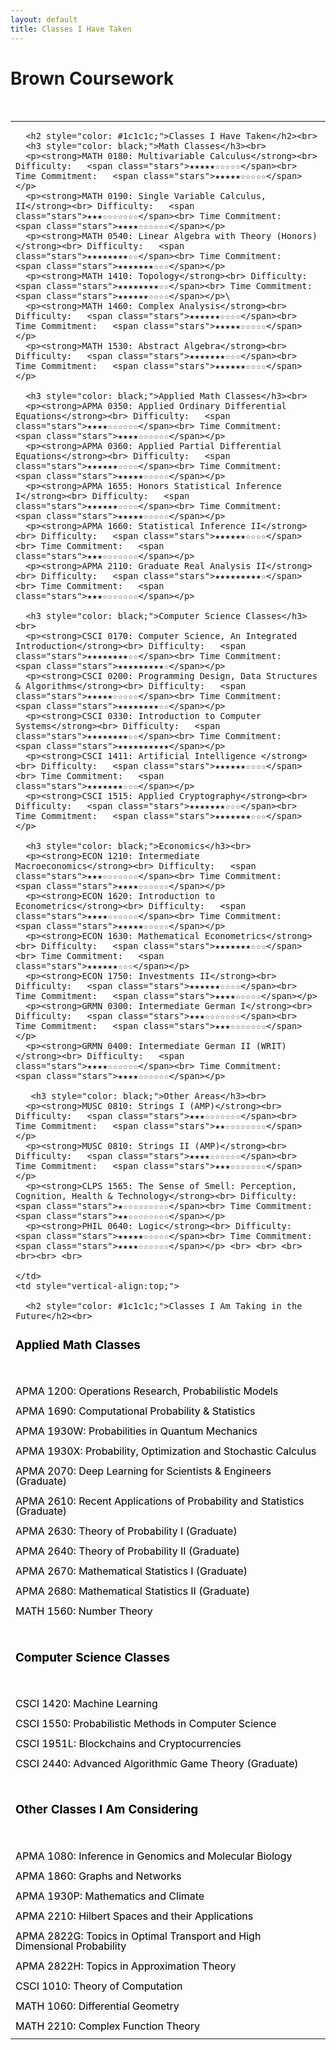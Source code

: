 ```yaml
---
layout: default
title: Classes I Have Taken
---
```


<div class="center">
    <h1>Brown Coursework</h1>
</div>
<br> 

<table style="width:100%;">
  <tr>
    <td style="vertical-align:top;">

      <h2 style="color: #1c1c1c;">Classes I Have Taken</h2><br> 
      <h3 style="color: black;">Math Classes</h3><br> 
      <p><strong>MATH 0180: Multivariable Calculus</strong><br> Difficulty:   <span class="stars">★★★★★☆☆☆☆☆</span><br> Time Commitment:   <span class="stars">★★★★★☆☆☆☆☆</span></p>
      <p><strong>MATH 0190: Single Variable Calculus, II</strong><br> Difficulty:   <span class="stars">★★★☆☆☆☆☆☆☆</span><br> Time Commitment:   <span class="stars">★★★★☆☆☆☆☆☆</span></p>
      <p><strong>MATH 0540: Linear Algebra with Theory (Honors)</strong><br> Difficulty:   <span class="stars">★★★★★★★★☆☆</span><br> Time Commitment:   <span class="stars">★★★★★★★☆☆☆</span></p>
      <p><strong>MATH 1410: Topology</strong><br> Difficulty:   <span class="stars">★★★★★★★★☆☆</span><br> Time Commitment:   <span class="stars">★★★★★★☆☆☆☆</span></p>\
      <p><strong>MATH 1460: Complex Analysis</strong><br> Difficulty:   <span class="stars">★★★★★★☆☆☆☆</span><br> Time Commitment:   <span class="stars">★★★★★☆☆☆☆☆</span></p>
      <p><strong>MATH 1530: Abstract Algebra</strong><br> Difficulty:   <span class="stars">★★★★★★★☆☆☆</span><br> Time Commitment:   <span class="stars">★★★★★★☆☆☆☆</span></p> 
  
      <h3 style="color: black;">Applied Math Classes</h3><br> 
      <p><strong>APMA 0350: Applied Ordinary Differential Equations</strong><br> Difficulty:   <span class="stars">★★★★☆☆☆☆☆☆</span><br> Time Commitment:   <span class="stars">★★★★☆☆☆☆☆☆</span></p>
      <p><strong>APMA 0360: Applied Partial Differential Equations</strong><br> Difficulty:   <span class="stars">★★★★★★☆☆☆☆</span><br> Time Commitment:   <span class="stars">★★★★★☆☆☆☆☆</span></p>
      <p><strong>APMA 1655: Honors Statistical Inference I</strong><br> Difficulty:   <span class="stars">★★★★★★☆☆☆☆</span><br> Time Commitment:   <span class="stars">★★★★★☆☆☆☆☆</span></p>
      <p><strong>APMA 1660: Statistical Inference II</strong><br> Difficulty:   <span class="stars">★★★★★★☆☆☆☆</span><br> Time Commitment:   <span class="stars">★★★☆☆☆☆☆☆☆</span></p> 
      <p><strong>APMA 2110: Graduate Real Analysis II</strong><br> Difficulty:   <span class="stars">★★★★★★★★★☆</span><br> Time Commitment:   <span class="stars">★★★☆☆☆☆☆☆☆</span></p> 
  
      <h3 style="color: black;">Computer Science Classes</h3><br> 
      <p><strong>CSCI 0170: Computer Science, An Integrated Introduction</strong><br> Difficulty:   <span class="stars">★★★★★★★★☆☆</span><br> Time Commitment:   <span class="stars">★★★★★★★★★☆</span></p>
      <p><strong>CSCI 0200: Programming Design, Data Structures & Algorithms</strong><br> Difficulty:   <span class="stars">★★★★★☆☆☆☆☆</span><br> Time Commitment:   <span class="stars">★★★★★★★★☆☆</span></p>
      <p><strong>CSCI 0330: Introduction to Computer Systems</strong><br> Difficulty:   <span class="stars">★★★★★★★★☆☆</span><br> Time Commitment:   <span class="stars">★★★★★★★★★★</span></p>
      <p><strong>CSCI 1411: Artificial Intelligence </strong><br> Difficulty:   <span class="stars">★★★★★★☆☆☆☆</span><br> Time Commitment:   <span class="stars">★★★★★★★☆☆☆</span></p>
      <p><strong>CSCI 1515: Applied Cryptography</strong><br> Difficulty:   <span class="stars">★★★★★★★☆☆☆</span><br> Time Commitment:   <span class="stars">★★★★★★★☆☆☆</span></p> 
  
      <h3 style="color: black;">Economics</h3><br> 
      <p><strong>ECON 1210: Intermediate Macroeconomics</strong><br> Difficulty:   <span class="stars">★★★☆☆☆☆☆☆☆</span><br> Time Commitment:   <span class="stars">★★★★☆☆☆☆☆☆</span></p>
      <p><strong>ECON 1620: Introduction to Econometrics</strong><br> Difficulty:   <span class="stars">★★★★☆☆☆☆☆☆</span><br> Time Commitment:   <span class="stars">★★★★★☆☆☆☆☆</span></p>
      <p><strong>ECON 1630: Mathematical Econometrics</strong><br> Difficulty:   <span class="stars">★★★★★★★☆☆☆</span><br> Time Commitment:   <span class="stars">★★★★★★☆☆☆</span></p>
      <p><strong>ECON 1750: Investments II</strong><br> Difficulty:   <span class="stars">★★★★★★☆☆☆☆</span><br> Time Commitment:   <span class="stars">★★★★☆☆☆☆☆</span></p>
      <p><strong>GRMN 0300: Intermediate German I</strong><br> Difficulty:   <span class="stars">★★★☆☆☆☆☆☆☆</span><br> Time Commitment:   <span class="stars">★★★☆☆☆☆☆☆☆</span></p>
      <p><strong>GRMN 0400: Intermediate German II (WRIT)</strong><br> Difficulty:   <span class="stars">★★★★☆☆☆☆☆☆</span><br> Time Commitment:   <span class="stars">★★★★☆☆☆☆☆☆</span></p>

       <h3 style="color: black;">Other Areas</h3><br> 
      <p><strong>MUSC 0810: Strings I (AMP)</strong><br> Difficulty:   <span class="stars">★★★☆☆☆☆☆☆☆</span><br> Time Commitment:   <span class="stars">★★☆☆☆☆☆☆☆☆</span></p>
      <p><strong>MUSC 0810: Strings II (AMP)</strong><br> Difficulty:   <span class="stars">★★★★☆☆☆☆☆☆</span><br> Time Commitment:   <span class="stars">★★★☆☆☆☆☆☆☆</span></p>
      <p><strong>CLPS 1565: The Sense of Smell: Perception, Cognition, Health & Technology</strong><br> Difficulty:<span class="stars">★☆☆☆☆☆☆☆☆☆</span><br> Time Commitment:   <span class="stars">★★☆☆☆☆☆☆☆☆</span></p>
      <p><strong>PHIL 0640: Logic</strong><br> Difficulty:   <span class="stars">★★★★★☆☆☆☆☆</span><br> Time Commitment:   <span class="stars">★★★★☆☆☆☆☆☆</span></p> <br> <br> <br> <br><br> <br> 

    </td>
    <td style="vertical-align:top;">

      <h2 style="color: #1c1c1c;">Classes I Am Taking in the Future</h2><br>

<h3 style="color: black;">Applied Math Classes</h3><br>
<p><mark style="background-color: #f9f9f9;">APMA 1200: Operations Research, Probabilistic Models</mark></p>
<p><mark style="background-color: #f9f9f9;">APMA 1690: Computational Probability & Statistics</mark></p>
<p><mark style="background-color: #f9f9f9;">APMA 1930W: Probabilities in Quantum Mechanics</mark></p>
<p><mark style="background-color: #f9f9f9;">APMA 1930X: Probability, Optimization and Stochastic Calculus</mark></p>
<p><mark style="background-color: #f9f9f9;">APMA 2070: Deep Learning for Scientists & Engineers (Graduate)</mark></p>
<p><mark style="background-color: #f9f9f9;">APMA 2610: Recent Applications of Probability and Statistics (Graduate)</mark></p>
<p><mark style="background-color: #f9f9f9;">APMA 2630: Theory of Probability I (Graduate)</mark></p>
<p><mark style="background-color: #f9f9f9;">APMA 2640: Theory of Probability II (Graduate)</mark></p>
<p><mark style="background-color: #f9f9f9;">APMA 2670: Mathematical Statistics I (Graduate)</mark></p>
<p><mark style="background-color: #f9f9f9;">APMA 2680: Mathematical Statistics II (Graduate)</mark></p>
<p><mark style="background-color: #f9f9f9;">MATH 1560: Number Theory</mark></p><br>

<h3 style="color: black;">Computer Science Classes</h3><br>
<p><mark style="background-color: #f9f9f9;">CSCI 1420: Machine Learning</mark></p>
<p><mark style="background-color: #f9f9f9;">CSCI 1550: Probabilistic Methods in Computer Science</mark></p>
<p><mark style="background-color: #f9f9f9;">CSCI 1951L: Blockchains and Cryptocurrencies</mark></p>
<p><mark style="background-color: #f9f9f9;">CSCI 2440: Advanced Algorithmic Game Theory (Graduate)</mark></p><br>

<h3 style="color: black;">Other Classes I Am Considering</h3><br>
<p><mark style="background-color: #f9f9f9;">APMA 1080: Inference in Genomics and Molecular Biology</mark></p>
<p><mark style="background-color: #f9f9f9;">APMA 1860: Graphs and Networks</mark></p>
<p><mark style="background-color: #f9f9f9;">APMA 1930P: Mathematics and Climate</mark></p>
<p><mark style="background-color: #f9f9f9;">APMA 2210: Hilbert Spaces and their Applications</mark></p>
<p><mark style="background-color: #f9f9f9;">APMA 2822G: Topics in Optimal Transport and High Dimensional Probability</mark></p>
<p><mark style="background-color: #f9f9f9;">APMA 2822H: Topics in Approximation Theory</mark></p>
<p><mark style="background-color: #f9f9f9;">CSCI 1010: Theory of Computation</mark></p>
<p><mark style="background-color: #f9f9f9;">MATH 1060: Differential Geometry</mark></p>
<p><mark style="background-color: #f9f9f9;">MATH 2210: Complex Function Theory</mark></p>



<style>
    p {
    line-height: 1.0; /* Reduce line height */
    margin-bottom: 8px; /* Reduce margin between paragraphs */
}
<style>
